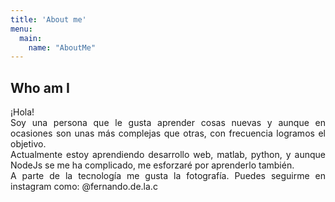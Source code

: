 ```yaml
---
title: 'About me'
menu:
  main:
    name: "AboutMe"
---
```


## Who am I

<p align = "justify">
  ¡Hola! <br>
  Soy una persona que le gusta aprender cosas nuevas y aunque en ocasiones son unas más complejas que otras, con frecuencia logramos el objetivo. <br>
  Actualmente estoy aprendiendo desarrollo web, matlab, python, y aunque NodeJs se me ha complicado, me esforzaré por aprenderlo también. <br>
  A parte de la tecnología me gusta la fotografía. Puedes seguirme en instagram como: @fernando.de.la.c
</p>


